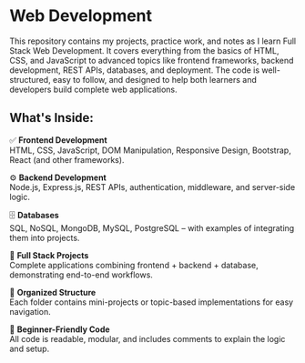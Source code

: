 # Web Development

This repository contains my projects, practice work, and notes as I learn Full Stack Web Development. It covers everything from the basics of HTML, CSS, and JavaScript to advanced topics like frontend frameworks, backend development, REST APIs, databases, and deployment. The code is well-structured, easy to follow, and designed to help both learners and developers build complete web applications.

## What's Inside:

✅ **Frontend Development**  
HTML, CSS, JavaScript, DOM Manipulation, Responsive Design, Bootstrap, React (and other frameworks).

⚙️ **Backend Development**  
Node.js, Express.js, REST APIs, authentication, middleware, and server-side logic.

🗄️ **Databases**  
SQL, NoSQL, MongoDB, MySQL, PostgreSQL – with examples of integrating them into projects.

🚀 **Full Stack Projects**  
Complete applications combining frontend + backend + database, demonstrating end-to-end workflows.

📂 **Organized Structure**  
Each folder contains mini-projects or topic-based implementations for easy navigation.

💬 **Beginner-Friendly Code**  
All code is readable, modular, and includes comments to explain the logic and setup.